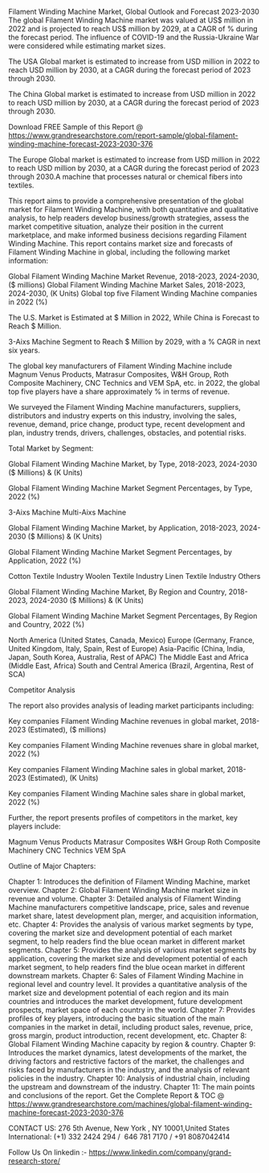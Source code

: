 Filament Winding Machine Market, Global Outlook and Forecast 2023-2030
The global Filament Winding Machine market was valued at US$ million in 2022 and is projected to reach US$ million by 2029, at a CAGR of % during the forecast period. The influence of COVID-19 and the Russia-Ukraine War were considered while estimating market sizes.

The USA Global market is estimated to increase from USD million in 2022 to reach USD million by 2030, at a CAGR during the forecast period of 2023 through 2030.

The China Global market is estimated to increase from USD million in 2022 to reach USD million by 2030, at a CAGR during the forecast period of 2023 through 2030.

Download FREE Sample of this Report @ https://www.grandresearchstore.com/report-sample/global-filament-winding-machine-forecast-2023-2030-376

The Europe Global market is estimated to increase from USD million in 2022 to reach USD million by 2030, at a CAGR during the forecast period of 2023 through 2030.A machine that processes natural or chemical fibers into textiles.

This report aims to provide a comprehensive presentation of the global market for Filament Winding Machine, with both quantitative and qualitative analysis, to help readers develop business/growth strategies, assess the market competitive situation, analyze their position in the current marketplace, and make informed business decisions regarding Filament Winding Machine. This report contains market size and forecasts of Filament Winding Machine in global, including the following market information:

Global Filament Winding Machine Market Revenue, 2018-2023, 2024-2030, ($ millions)
Global Filament Winding Machine Market Sales, 2018-2023, 2024-2030, (K Units)
Global top five Filament Winding Machine companies in 2022 (%)

The U.S. Market is Estimated at $ Million in 2022, While China is Forecast to Reach $ Million.

3-Aixs Machine Segment to Reach $ Million by 2029, with a % CAGR in next six years.

The global key manufacturers of Filament Winding Machine include Magnum Venus Products, Matrasur Composites, W&H Group, Roth Composite Machinery, CNC Technics and VEM SpA, etc. in 2022, the global top five players have a share approximately % in terms of revenue.

We surveyed the Filament Winding Machine manufacturers, suppliers, distributors and industry experts on this industry, involving the sales, revenue, demand, price change, product type, recent development and plan, industry trends, drivers, challenges, obstacles, and potential risks.

Total Market by Segment:

Global Filament Winding Machine Market, by Type, 2018-2023, 2024-2030 ($ Millions) & (K Units)

Global Filament Winding Machine Market Segment Percentages, by Type, 2022 (%)

3-Aixs Machine
Multi-Aixs Machine

Global Filament Winding Machine Market, by Application, 2018-2023, 2024-2030 ($ Millions) & (K Units)

Global Filament Winding Machine Market Segment Percentages, by Application, 2022 (%)

Cotton Textile Industry
Woolen Textile Industry
Linen Textile Industry
Others

Global Filament Winding Machine Market, By Region and Country, 2018-2023, 2024-2030 ($ Millions) & (K Units)

Global Filament Winding Machine Market Segment Percentages, By Region and Country, 2022 (%)

North America (United States, Canada, Mexico)
Europe (Germany, France, United Kingdom, Italy, Spain, Rest of Europe)
Asia-Pacific (China, India, Japan, South Korea, Australia, Rest of APAC)
The Middle East and Africa (Middle East, Africa)
South and Central America (Brazil, Argentina, Rest of SCA)

Competitor Analysis

The report also provides analysis of leading market participants including:

Key companies Filament Winding Machine revenues in global market, 2018-2023 (Estimated), ($ millions)

Key companies Filament Winding Machine revenues share in global market, 2022 (%)

Key companies Filament Winding Machine sales in global market, 2018-2023 (Estimated), (K Units)

Key companies Filament Winding Machine sales share in global market, 2022 (%)

Further, the report presents profiles of competitors in the market, key players include:

Magnum Venus Products
Matrasur Composites
W&H Group
Roth Composite Machinery
CNC Technics
VEM SpA

Outline of Major Chapters:

Chapter 1: Introduces the definition of Filament Winding Machine, market overview.
Chapter 2: Global Filament Winding Machine market size in revenue and volume.
Chapter 3: Detailed analysis of Filament Winding Machine manufacturers competitive landscape, price, sales and revenue market share, latest development plan, merger, and acquisition information, etc.
Chapter 4: Provides the analysis of various market segments by type, covering the market size and development potential of each market segment, to help readers find the blue ocean market in different market segments.
Chapter 5: Provides the analysis of various market segments by application, covering the market size and development potential of each market segment, to help readers find the blue ocean market in different downstream markets.
Chapter 6: Sales of Filament Winding Machine in regional level and country level. It provides a quantitative analysis of the market size and development potential of each region and its main countries and introduces the market development, future development prospects, market space of each country in the world.
Chapter 7: Provides profiles of key players, introducing the basic situation of the main companies in the market in detail, including product sales, revenue, price, gross margin, product introduction, recent development, etc.
Chapter 8: Global Filament Winding Machine capacity by region & country.
Chapter 9: Introduces the market dynamics, latest developments of the market, the driving factors and restrictive factors of the market, the challenges and risks faced by manufacturers in the industry, and the analysis of relevant policies in the industry.
Chapter 10: Analysis of industrial chain, including the upstream and downstream of the industry.
Chapter 11: The main points and conclusions of the report.
Get the Complete Report & TOC @ https://www.grandresearchstore.com/machines/global-filament-winding-machine-forecast-2023-2030-376

CONTACT US:
276 5th Avenue, New York , NY 10001,United States
International: (+1) 332 2424 294 /  646 781 7170 / +91 8087042414

Follow Us On linkedin :- https://www.linkedin.com/company/grand-research-store/

